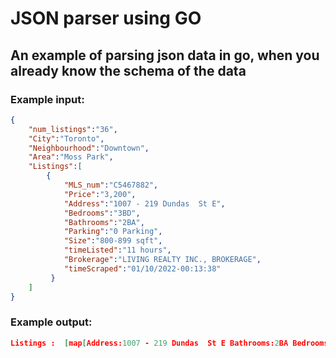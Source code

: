 # JSON parser using GO

## An example of parsing json data in go, when you already know the schema of the data 


### **Example input**:

```json
{
    "num_listings":"36",
    "City":"Toronto",
    "Neighbourhood":"Downtown",
    "Area":"Moss Park",
    "Listings":[    
        {
            "MLS_num":"C5467882",
            "Price":"3,200",
            "Address":"1007 - 219 Dundas  St E",
            "Bedrooms":"3BD",
            "Bathrooms":"2BA",
            "Parking":"0 Parking",
            "Size":"800-899 sqft",
            "timeListed":"11 hours",
            "Brokerage":"LIVING REALTY INC., BROKERAGE",
            "timeScraped":"01/10/2022-00:13:38"
         }
    ]     
}

```
### **Example output**:
```json
Listings :  [map[Address:1007 - 219 Dundas  St E Bathrooms:2BA Bedrooms:3BD Brokerage:LIVING REALTY INC., BROKERAGE MLS_num:C5467882 Parking:0 Parking Price:3,200 Size:800-899 sqft timeListed:11 hours timeScraped:01/10/2022-00:13:38]]
```
